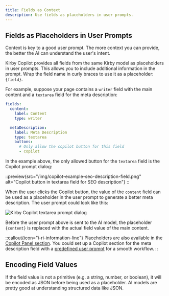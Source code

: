 ```yaml
---
title: Fields as Context
description: Use fields as placeholders in user prompts.
---
```


## Fields as Placeholders in User Prompts

Context is key to a good user prompt. The more context you can provide, the better the AI can understand the user's intent.

Kirby Copilot provides all fields from the same Kirby model as placeholders in user prompts. This allows you to include additional information in the prompt. Wrap the field name in curly braces to use it as a placeholder: `{field}`.

For example, suppose your page contains a `writer` field with the main content and a `textarea` field for the meta description:

```yaml [pages/default.yml]
fields:
  content:
    label: Content
    type: writer

  metaDescription:
    label: Meta Description
    type: textarea
    buttons:
      # Only allow the copilot button for this field
      - copilot
```

In the example above, the only allowed button for the `textarea` field is the Copilot prompt dialog:

::preview{src="/img/copilot-example-seo-description-field.png" alt="Copilot button in textarea field for SEO description"}
::

When the user clicks the Copilot button, the value of the `content` field can be used as a placeholder in the user prompt to generate a better meta description. The user prompt could look like this:

![Kirby Copilot textarea prompt dialog](/img/copilot-example-seo-description-prompt.png)

Before the user prompt above is sent to the AI model, the placeholder `{content}` is replaced with the actual field value of the main content.

::callout{icon="i-ri-information-line"}
Placeholders are also available in the [Copilot Panel section](/docs/copilot/configuration/section). You could set up a Copilot section for the meta description field with a [predefined user prompt](/docs/copilot/examples/section-blueprints#predefined-user-prompt) for a smooth workflow.
::

## Encoding Field Values

If the field value is not a primitive (e.g. a string, number, or boolean), it will be encoded as JSON before being used as a placeholder. AI models are pretty good at understanding structured data like JSON.

